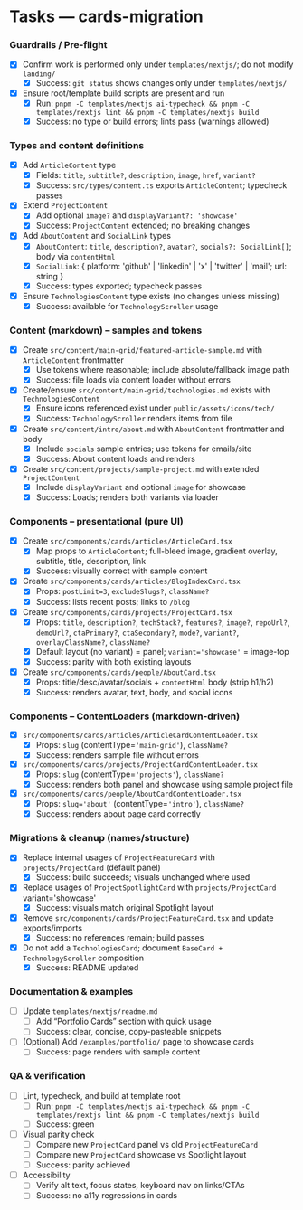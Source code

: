 # Tasks — cards-migration

### Guardrails / Pre-flight
- [x] Confirm work is performed only under `templates/nextjs/`; do not modify `landing/`
  - [x] Success: `git status` shows changes only under `templates/nextjs/`
- [x] Ensure root/template build scripts are present and run
  - [x] Run: `pnpm -C templates/nextjs ai-typecheck && pnpm -C templates/nextjs lint && pnpm -C templates/nextjs build`
  - [x] Success: no type or build errors; lints pass (warnings allowed)

### Types and content definitions
- [x] Add `ArticleContent` type
  - [x] Fields: `title`, `subtitle?`, `description`, `image`, `href`, `variant?`
  - [x] Success: `src/types/content.ts` exports `ArticleContent`; typecheck passes
- [x] Extend `ProjectContent`
  - [x] Add optional `image?` and `displayVariant?: 'showcase'`
  - [x] Success: `ProjectContent` extended; no breaking changes
- [x] Add `AboutContent` and `SocialLink` types
  - [x] `AboutContent`: `title`, `description?`, `avatar?`, `socials?: SocialLink[]`; body via `contentHtml`
  - [x] `SocialLink`: { platform: 'github' | 'linkedin' | 'x' | 'twitter' | 'mail'; url: string }
  - [x] Success: types exported; typecheck passes
- [x] Ensure `TechnologiesContent` type exists (no changes unless missing)
  - [x] Success: available for `TechnologyScroller` usage

### Content (markdown) – samples and tokens
- [x] Create `src/content/main-grid/featured-article-sample.md` with `ArticleContent` frontmatter
  - [x] Use tokens where reasonable; include absolute/fallback image path
  - [x] Success: file loads via content loader without errors
- [x] Create/ensure `src/content/main-grid/technologies.md` exists with `TechnologiesContent`
  - [x] Ensure icons referenced exist under `public/assets/icons/tech/`
  - [x] Success: `TechnologyScroller` renders items from file
- [x] Create `src/content/intro/about.md` with `AboutContent` frontmatter and body
  - [x] Include `socials` sample entries; use tokens for emails/site
  - [x] Success: About content loads and renders
- [x] Create `src/content/projects/sample-project.md` with extended `ProjectContent`
  - [x] Include `displayVariant` and optional `image` for showcase
  - [x] Success: Loads; renders both variants via loader

### Components – presentational (pure UI)
- [x] Create `src/components/cards/articles/ArticleCard.tsx`
  - [x] Map props to `ArticleContent`; full-bleed image, gradient overlay, subtitle, title, description, link
  - [x] Success: visually correct with sample content
- [x] Create `src/components/cards/articles/BlogIndexCard.tsx`
  - [x] Props: `postLimit=3`, `excludeSlugs?`, `className?`
  - [x] Success: lists recent posts; links to `/blog`
- [x] Create `src/components/cards/projects/ProjectCard.tsx`
  - [x] Props: `title`, `description?`, `techStack?`, `features?`, `image?`, `repoUrl?`, `demoUrl?`, `ctaPrimary?`, `ctaSecondary?`, `mode?`, `variant?`, `overlayClassName?`, `className?`
  - [x] Default layout (no variant) = panel; `variant='showcase'` = image-top
  - [x] Success: parity with both existing layouts
- [x] Create `src/components/cards/people/AboutCard.tsx`
  - [x] Props: title/desc/avatar/socials + `contentHtml` body (strip h1/h2)
  - [x] Success: renders avatar, text, body, and social icons

### Components – ContentLoaders (markdown-driven)
- [x] `src/components/cards/articles/ArticleCardContentLoader.tsx`
  - [x] Props: `slug` (contentType=`'main-grid'`), `className?`
  - [x] Success: renders sample file without errors
- [x] `src/components/cards/projects/ProjectCardContentLoader.tsx`
  - [x] Props: `slug` (contentType=`'projects'`), `className?`
  - [x] Success: renders both panel and showcase using sample project file
- [x] `src/components/cards/people/AboutCardContentLoader.tsx`
  - [x] Props: `slug='about'` (contentType=`'intro'`), `className?`
  - [x] Success: renders about page card correctly

### Migrations & cleanup (names/structure)
- [x] Replace internal usages of `ProjectFeatureCard` with `projects/ProjectCard` (default panel)
  - [x] Success: build succeeds; visuals unchanged where used
- [x] Replace usages of `ProjectSpotlightCard` with `projects/ProjectCard` variant='showcase'
  - [x] Success: visuals match original Spotlight layout
- [x] Remove `src/components/cards/ProjectFeatureCard.tsx` and update exports/imports
  - [x] Success: no references remain; build passes
- [x] Do not add a `TechnologiesCard`; document `BaseCard + TechnologyScroller` composition
  - [x] Success: README updated

### Documentation & examples
- [ ] Update `templates/nextjs/readme.md`
  - [ ] Add “Portfolio Cards” section with quick usage
  - [ ] Success: clear, concise, copy-pasteable snippets
- [ ] (Optional) Add `/examples/portfolio/` page to showcase cards
  - [ ] Success: page renders with sample content

### QA & verification
- [ ] Lint, typecheck, and build at template root
  - [ ] Run: `pnpm -C templates/nextjs ai-typecheck && pnpm -C templates/nextjs lint && pnpm -C templates/nextjs build`
  - [ ] Success: green
- [ ] Visual parity check
  - [ ] Compare new `ProjectCard` panel vs old `ProjectFeatureCard`
  - [ ] Compare new `ProjectCard` showcase vs Spotlight layout
  - [ ] Success: parity achieved
- [ ] Accessibility
  - [ ] Verify alt text, focus states, keyboard nav on links/CTAs
  - [ ] Success: no a11y regressions in cards
